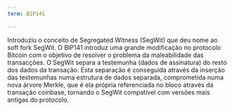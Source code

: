 ```yaml
---
term: BIP141

---
```

Introduziu o conceito de Segregated Witness (SegWit) que deu nome ao soft fork SegWit. O BIP141 introduz uma grande modificação no protocolo Bitcoin com o objetivo de resolver o problema da maleabilidade das transacções. O SegWit separa a testemunha (dados de assinatura) do resto dos dados da transação. Esta separação é conseguida através da inserção das testemunhas numa estrutura de dados separada, comprometida numa nova árvore Merkle, que é ela própria referenciada no bloco através da transação coinbase, tornando o SegWit compatível com versões mais antigas do protocolo.